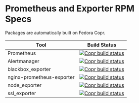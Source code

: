 Prometheus and Exporter RPM Specs
=================================

Packages are automatically built on Fedora Copr.

| Tool                      | Build Status |
| ------------------------- | ------------- |
| Prometheus                | [![Copr build status](https://copr.fedorainfracloud.org/coprs/lkiesow/prometheus/package/prometheus/status_image/last_build.png)](https://copr.fedorainfracloud.org/coprs/lkiesow/prometheus/package/prometheus/)
| Alertmanager              | [![Copr build status](https://copr.fedorainfracloud.org/coprs/lkiesow/prometheus/package/alertmanager/status_image/last_build.png)](https://copr.fedorainfracloud.org/coprs/lkiesow/prometheus/package/alertmanager/)
| blackbox\_exporter        | [![Copr build status](https://copr.fedorainfracloud.org/coprs/lkiesow/prometheus/package/blackbox_exporter/status_image/last_build.png)](https://copr.fedorainfracloud.org/coprs/lkiesow/prometheus/package/blackbox_exporter/)
| nginx-prometheus-exporter | [![Copr build status](https://copr.fedorainfracloud.org/coprs/lkiesow/prometheus/package/nginx-prometheus-exporter/status_image/last_build.png)](https://copr.fedorainfracloud.org/coprs/lkiesow/prometheus/package/nginx-prometheus-exporter/)
| node\_exporter            | [![Copr build status](https://copr.fedorainfracloud.org/coprs/lkiesow/prometheus/package/node_exporter/status_image/last_build.png)](https://copr.fedorainfracloud.org/coprs/lkiesow/prometheus/package/node_exporter/)
| ssl\_exporter             | [![Copr build status](https://copr.fedorainfracloud.org/coprs/lkiesow/prometheus/package/ssl_exporter/status_image/last_build.png)](https://copr.fedorainfracloud.org/coprs/lkiesow/prometheus/package/ssl_exporter/)
